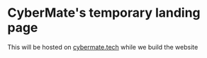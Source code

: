 # CyberMate's temporary landing page
This will be hosted on [cybermate.tech](http://www.cybermate.tech) while we build the website